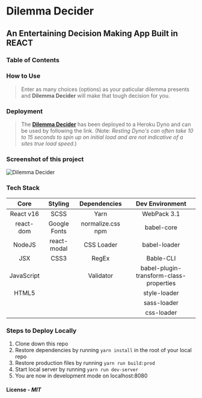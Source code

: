 # Dilemma Decider

## An Entertaining Decision Making App Built in REACT

### Table of Contents

### How to Use

>Enter as many choices (options) as your paticular dilemma presents and **Dilemma Decider** will make that tough decision for you.

### Deployment

>The **[Dilemma Decider](https://dilemma-decider.herokuapp.com/ "Dilemma Decider")** has been deployed to a Heroku Dyno and can be used by following the link. (Note: *Resting Dyno's can often take 10 to 15 seconds to spin up on initial load and are not indicative of a sites true load speed.*)

### Screenshot of this project

![Dilemma Decider](https://raw.github.com/captnwalker/expXXXXXager/master/screenshots/screenshot2.gif "Dilemma Decider")

### Tech Stack

| Core | Styling | Dependencies | Dev Environment
| :---: | :---: | :---: | :---: |
| React v16| SCSS |  Yarn | WebPack 3.1
| react-dom | Google Fonts |normalize.css npm | babel-core
| NodeJS | react-modal | CSS Loader | babel-loader
| JSX | CSS3 | RegEx  | Bable-CLI
| JavaScript | | Validator |  babel-plugin-transform-class-properties
| HTML5 |  |  | style-loader
|  |  | | sass-loader
|  |  |  | css-loader


### Steps to Deploy Locally

1. Clone down this repo
2. Restore dependencies by running `yarn install` in the root of your local repo
3. Restore production files by running `yarn run build:prod`
4. Start local server by running `yarn run dev-server`
5. You are now in development mode on localhost:8080

#### License - *MIT*